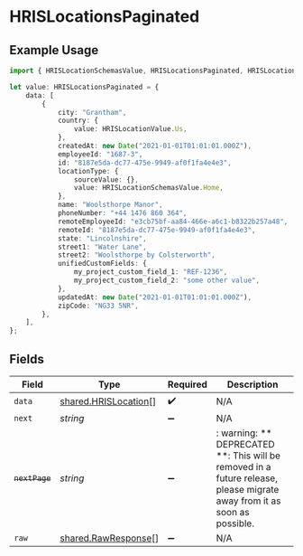 # HRISLocationsPaginated

## Example Usage

```typescript
import { HRISLocationSchemasValue, HRISLocationsPaginated, HRISLocationValue } from "@stackone/stackone-client-ts/sdk/models/shared";

let value: HRISLocationsPaginated = {
    data: [
        {
            city: "Grantham",
            country: {
                value: HRISLocationValue.Us,
            },
            createdAt: new Date("2021-01-01T01:01:01.000Z"),
            employeeId: "1687-3",
            id: "8187e5da-dc77-475e-9949-af0f1fa4e4e3",
            locationType: {
                sourceValue: {},
                value: HRISLocationSchemasValue.Home,
            },
            name: "Woolsthorpe Manor",
            phoneNumber: "+44 1476 860 364",
            remoteEmployeeId: "e3cb75bf-aa84-466e-a6c1-b8322b257a48",
            remoteId: "8187e5da-dc77-475e-9949-af0f1fa4e4e3",
            state: "Lincolnshire",
            street1: "Water Lane",
            street2: "Woolsthorpe by Colsterworth",
            unifiedCustomFields: {
                my_project_custom_field_1: "REF-1236",
                my_project_custom_field_2: "some other value",
            },
            updatedAt: new Date("2021-01-01T01:01:01.000Z"),
            zipCode: "NG33 5NR",
        },
    ],
};
```

## Fields

| Field                                                                                                                   | Type                                                                                                                    | Required                                                                                                                | Description                                                                                                             |
| ----------------------------------------------------------------------------------------------------------------------- | ----------------------------------------------------------------------------------------------------------------------- | ----------------------------------------------------------------------------------------------------------------------- | ----------------------------------------------------------------------------------------------------------------------- |
| `data`                                                                                                                  | [shared.HRISLocation](../../../sdk/models/shared/hrislocation.md)[]                                                     | :heavy_check_mark:                                                                                                      | N/A                                                                                                                     |
| `next`                                                                                                                  | *string*                                                                                                                | :heavy_minus_sign:                                                                                                      | N/A                                                                                                                     |
| ~~`nextPage`~~                                                                                                          | *string*                                                                                                                | :heavy_minus_sign:                                                                                                      | : warning: ** DEPRECATED **: This will be removed in a future release, please migrate away from it as soon as possible. |
| `raw`                                                                                                                   | [shared.RawResponse](../../../sdk/models/shared/rawresponse.md)[]                                                       | :heavy_minus_sign:                                                                                                      | N/A                                                                                                                     |
